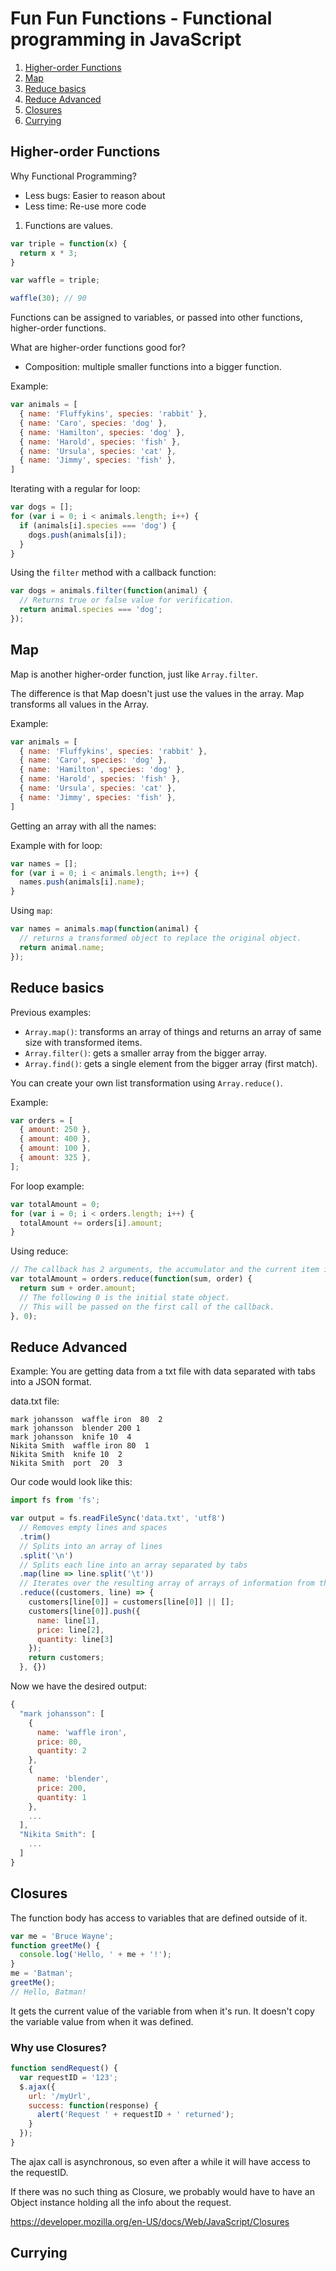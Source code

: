 # Fun Fun Functions - Functional programming in JavaScript

1. [Higher-order Functions](#higher-order-functions)
2. [Map](#map)
3. [Reduce basics](#reduce-basics)
4. [Reduce Advanced](#reduce-advanced)
5. [Closures](#closures)
6. [Currying](#currying)

## Higher-order Functions

Why Functional Programming?
* Less bugs: Easier to reason about
* Less time: Re-use more code

1. Functions are values.

```javascript
var triple = function(x) {
  return x * 3;
}

var waffle = triple;

waffle(30); // 90
```

Functions can be assigned to variables, or passed into other functions, higher-order functions.

What are higher-order functions good for?

* Composition: multiple smaller functions into a bigger function.

Example:
```javascript
var animals = [
  { name: 'Fluffykins', species: 'rabbit' },
  { name: 'Caro', species: 'dog' },
  { name: 'Hamilton', species: 'dog' },
  { name: 'Harold', species: 'fish' },
  { name: 'Ursula', species: 'cat' },
  { name: 'Jimmy', species: 'fish' },
]
```

Iterating with a regular for loop:
```javascript
var dogs = [];
for (var i = 0; i < animals.length; i++) {
  if (animals[i].species === 'dog') {
    dogs.push(animals[i]);
  }
}
```

Using the `filter` method with a callback function:
```javascript
var dogs = animals.filter(function(animal) {
  // Returns true or false value for verification.
  return animal.species === 'dog';
});
```

## Map

Map is another higher-order function, just like `Array.filter`.

The difference is that Map doesn't just use the values in the array. Map transforms all values in the Array.

Example:
```javascript
var animals = [
  { name: 'Fluffykins', species: 'rabbit' },
  { name: 'Caro', species: 'dog' },
  { name: 'Hamilton', species: 'dog' },
  { name: 'Harold', species: 'fish' },
  { name: 'Ursula', species: 'cat' },
  { name: 'Jimmy', species: 'fish' },
]
```

Getting an array with all the names:

Example with for loop:
```javascript
var names = [];
for (var i = 0; i < animals.length; i++) {
  names.push(animals[i].name);
}
```

Using `map`:
```javascript
var names = animals.map(function(animal) {
  // returns a transformed object to replace the original object.
  return animal.name;
});
```

## Reduce basics

Previous examples:
* `Array.map()`: transforms an array of things and returns an array of same size with transformed items.
* `Array.filter()`: gets a smaller array from the bigger array.
* `Array.find()`: gets a single element from the bigger array (first match).

You can create your own list transformation using `Array.reduce()`.

Example:
```javascript
var orders = [
  { amount: 250 },
  { amount: 400 },
  { amount: 100 },
  { amount: 325 },
];
```

For loop example:
```javascript
var totalAmount = 0;
for (var i = 0; i < orders.length; i++) {
  totalAmount += orders[i].amount;
}
```

Using reduce:
```javascript
// The callback has 2 arguments, the accumulator and the current item in the array.
var totalAmount = orders.reduce(function(sum, order) {
  return sum + order.amount;
  // The following 0 is the initial state object.
  // This will be passed on the first call of the callback.
}, 0);
```

## Reduce Advanced

Example: You are getting data from a txt file with data separated with tabs into a JSON format.

data.txt file:
```
mark johansson  waffle iron  80  2
mark johansson  blender 200 1
mark johansson  knife 10  4
Nikita Smith  waffle iron 80  1
Nikita Smith  knife 10  2
Nikita Smith  port  20  3
```

Our code would look like this:
```javascript
import fs from 'fs';

var output = fs.readFileSync('data.txt', 'utf8')
  // Removes empty lines and spaces
  .trim()
  // Splits into an array of lines
  .split('\n')
  // Splits each line into an array separated by tabs
  .map(line => line.split('\t'))
  // Iterates over the resulting array of arrays of information from the text file.
  .reduce((customers, line) => {
    customers[line[0]] = customers[line[0]] || [];
    customers[line[0]].push({
      name: line[1],
      price: line[2],
      quantity: line[3]
    });
    return customers;
  }, {})
```

Now we have the desired output:
```javascript
{
  "mark johansson": [
    {
      name: 'waffle iron',
      price: 80,
      quantity: 2
    },
    {
      name: 'blender',
      price: 200,
      quantity: 1
    },
    ...
  ],
  "Nikita Smith": [
    ...
  ]
}
```

## Closures

The function body has access to variables that are defined outside of it.

```javascript
var me = 'Bruce Wayne';
function greetMe() {
  console.log('Hello, ' + me + '!');
}
me = 'Batman';
greetMe();
// Hello, Batman!
```

It gets the current value of the variable from when it's run.
It doesn't copy the variable value from when it was defined.

### Why use Closures?

```javascript
function sendRequest() {
  var requestID = '123';
  $.ajax({
    url: '/myUrl',
    success: function(response) {
      alert('Request ' + requestID + ' returned');
    }
  });
}
```

The ajax call is asynchronous, so even after a while it will have access to the requestID.

If there was no such thing as Closure, we probably would have to have an Object instance holding all the info about the request.

https://developer.mozilla.org/en-US/docs/Web/JavaScript/Closures

## Currying
